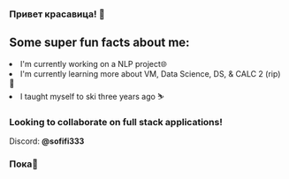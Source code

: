 ### Привет красавица! 🌟

<!--
**sofifi333/sofifi333** is a ✨ _special_ ✨ repository because its `README.md` (this file) appears on your GitHub profile.

Here are some ideas to get you started:

- 🔭 I’m currently working on ...
- 🌱 I’m currently learning ...
- 👯 I’m looking to collaborate on ...
- 🤔 I’m looking for help with ...
- 💬 Ask me about ...
- 📫 How to reach me: ...
- 😄 Pronouns: ...
- ⚡ Fun fact: ...
-->
<h2>Some <b>super</b> fun facts about me:</h2>
<body>
<li>I'm currently working on a NLP project🌐</li>
<li>I'm currently learning more about VM, Data Science, DS, & CALC 2 (rip) 📖</li>
<li>I taught myself to ski three years ago ⛷️</li>
</body>
<h3><b>Looking to collaborate on full stack applications!</b></h3>
<p>Discord: <b>@sofifi333</b></p>
<h3>Пока👋</h3>

